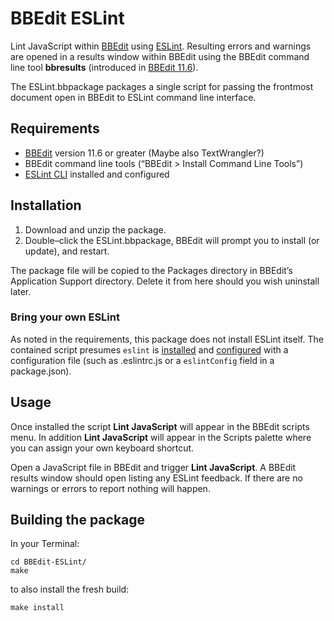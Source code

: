 # BBEdit ESLint

Lint JavaScript within [BBEdit](http://www.barebones.com/products/bbedit/) using [ESLint](http://eslint.org/). Resulting errors and warnings are opened in a results window within BBEdit using the BBEdit command line tool **bbresults** (introduced in [BBEdit 11.6](http://www.barebones.com/support/bbedit/notes-11.6.html)).

The ESLint.bbpackage packages a single script for passing the frontmost document open in BBEdit to ESLint command line interface.

## Requirements

- [BBEdit](http://www.barebones.com/products/bbedit/) version 11.6 or greater (Maybe also TextWrangler?)
- BBEdit command line tools (“BBEdit > Install Command Line Tools”)
- [ESLint CLI](http://eslint.org/docs/user-guide/command-line-interface) installed and configured

## Installation

1. Download and unzip the package.
2. Double–click the ESLint.bbpackage, BBEdit will prompt you to install (or update), and restart.

The package file will be copied to the Packages directory in BBEdit’s Application Support directory. Delete it from here should you wish uninstall later.

### Bring your own ESLint

As noted in the requirements, this package does not install ESLint itself. The contained script presumes `eslint` is [installed](http://eslint.org/docs/user-guide/command-line-interface) and [configured](http://eslint.org/docs/user-guide/configuring) with a configuration file (such as .eslintrc.js or a `eslintConfig` field in a package.json).

## Usage

Once installed the script **Lint JavaScript** will appear in the BBEdit scripts menu. In addition **Lint JavaScript** will appear in the Scripts palette where you can assign your own keyboard shortcut.

Open a JavaScript file in BBEdit and trigger **Lint JavaScript**. A BBEdit results window should open listing any ESLint feedback. If there are no warnings or errors to report nothing will happen.

## Building the package

In your Terminal:

	cd BBEdit-ESLint/
	make

to also install the fresh build:

	make install